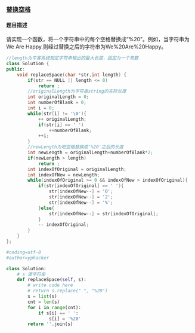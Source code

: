 ### [替换空格](https://www.nowcoder.com/practice/4060ac7e3e404ad1a894ef3e17650423?tpId=13&tqId=11155&tPage=1&rp=1&ru=/ta/coding-interviews&qru=/ta/coding-interviews/question-ranking)
#### 题目描述
请实现一个函数，将一个字符串中的每个空格替换成“%20”。例如，当字符串为We Are Happy.则经过替换之后的字符串为We%20Are%20Happy。
```c++
//length为牛客系统规定字符串输出的最大长度，固定为一个常数
class Solution {
public:
	void replaceSpace(char *str,int length) {
		if(str == NULL || length <= 0)
            return ;
        //originalLength为字符串string的实际长度
        int originalLength = 0;
        int numberOfBlank = 0;
        int i = 0;
        while(str[i] != '\0'){
            ++ originalLength;
            if(str[i] == ' ')
                ++numberOfBlank;
            ++i;
        }
        //newLength为吧空格替换成'%20'之后的长度
        int newLength = originalLength+numberOfBlank*2;
        if(newLength > length)
            return ;
        int indexOfOriginal = originalLength;
        int indexOfNew = newLength;
        while(indexOfOriginal >= 0 && indexOfNew > indexOfOriginal){
            if(str[indexOfOriginal] == ' '){
                str[indexOfNew--] = '0';
                str[indexOfNew--] = '2';
                str[indexOfNew--] = '%';
            }else{
                str[indexOfNew--] = str[indexOfOriginal];
            }
            -- indexOfOriginal;
        }
	}
};
```

```python
#coding=utf-8
#author=yphacker

class Solution:
    # s 源字符串
    def replaceSpace(self, s):
        # write code here
        # return s.replace(" ", "%20")
        s = list(s)
        cnt = len(s)
        for i in range(cnt):
            if s[i] == ' ':
                s[i] = '%20'
        return ''.join(s)
```